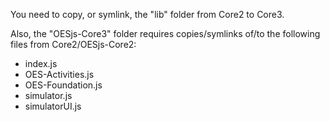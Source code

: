 You need to copy, or symlink, the "lib" folder from Core2 to Core3.

Also, the "OESjs-Core3" folder requires copies/symlinks of/to the following files from Core2/OESjs-Core2:

* index.js
* OES-Activities.js
* OES-Foundation.js
* simulator.js
* simulatorUI.js
